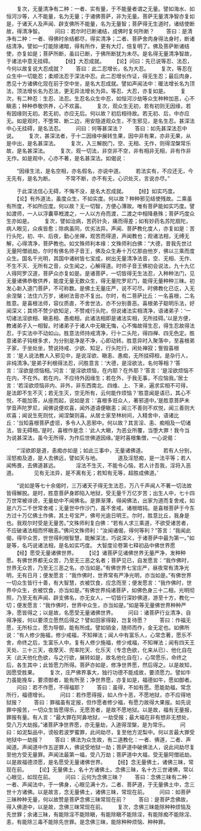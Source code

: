 <!-- { "loadSidebar": true } -->
　　复次，无量清净有二种：一者、实有量，于不能量者谓之无量。譬如海水、如恒河沙等，人不能量，名为无量；于诸佛菩萨，非为无量。菩萨无量清净智亦复如是，于诸天人及声闻、辟支佛所不能量，名为无量智；菩萨得无生道时，诸结使断故，得清净智。
　　问曰：若尔时已断诸结，成佛时复何所断？
　　答曰：是清净有二种：一者、得佛时余结都尽，得实清净；二者、菩萨舍肉身得法身时，断诸结清净。譬如一灯能除诸暗，得有所作，更有大灯，倍复明了。佛及菩萨断诸结使，亦复如是；菩萨所断，虽曰已断，于佛所断犹为未尽。是名得无量清净智故，于诸法中意无挂碍。
　　【经】大忍成就。
　　【论】问曰：先已说等忍、法忍，今何以故复说大忍成就？
　　答曰：此二忍增长，名为大忍。
　　复次，等忍在众生中一切能忍；柔顺法忍于深法中忍。此二忍增长作证，得无生忍；最后肉身，悉见十方诸佛化现在前于空中坐，是名大忍成就。譬如声闻法中：暖法增长名为顶法，顶法增长名为忍法，更无异法增长为异。等忍、大忍，亦复如是。
　　复次，有二种忍：生忍、法忍。生忍名众生中忍，如恒河沙劫等众生种种加恶，心不瞋恚；种种恭敬供养，心不欢喜。
　　复次，观众生无初，若有初则无因缘，若有因缘则无初。若无初，亦应无后。何以故？初后相待故。若无初、后，中亦应无。如是观时，不堕常、断二边，用安隐道观众生，不生邪见，是名生忍。甚深法中心无挂碍，是名法忍。
　　问曰：何等甚深法？
　　答曰：如先甚深法忍中说。
　　复次，甚深法者，于十二因缘中展转生果，因中非有果，亦非无果，从是中出，是名甚深法。
　　复次，入三解脱门，空、无相、无作，则得涅槃常乐故，是名甚深法。
　　复次，观一切法，非空非不空，非有相非无相，非有作非无作。如是观中，心亦不著，是名甚深法。如偈说：

　　“因缘生法，是名空相，亦名假名，亦说中道。
　　若法实有，不应还无，今无先有，是名为断。
　　不常不断，亦不有无，心识处灭，言说亦尽。”

　　于此深法信心无碍，不悔不没，是名大忍成就。
　　【经】如实巧度。
　　【论】有外道法，虽度众生，不如实度。何以故？种种邪见结使残故。二乘虽有所度，不如所应度。何以故？无一切智，方便心薄故。唯有菩萨能如实巧度。譬如渡师，一人以浮囊草栰渡之，一人以方舟而渡，二渡之中相降悬殊；菩萨巧度众生亦如是。
　　复次，譬如治病，苦药针灸，痛而得差；如有妙药名苏陀扇陀，病人眼见，众疾皆愈；除病虽同，优劣法异。声闻、菩萨教化度人，亦复如是：苦行头陀，初、中、后夜，勤心坐禅，观苦而得道，声闻教也；观诸法相，无缚无解，心得清净，菩萨教也。如文殊师利本缘：文殊师利白佛：“大德，昔我先世过无量阿僧祇劫，尔时有佛名师子音王，佛及众生寿十万亿那由他岁，佛以三乘而度众生。国名千光明，其国中诸树皆七宝成，树出无量清净法音，空、无相、无作、不生不灭、无所有之音，众生闻之，心解得道。时师子音王佛初会说法，九十九亿人得阿罗汉道，菩萨众亦复如是。是诸菩萨，一切皆得无生法忍，入种种法门，见无量诸佛恭敬供养，能度无量无数众生，得无量陀罗尼门，能得无量种种三昧。初发心新入道门菩萨，不可称数。是佛土无量庄严，说不可尽。时佛教化已讫，入无余涅槃；法住六万岁，诸树法音亦不复出。尔时，有二菩萨比丘：一名喜根，二名胜意。是喜根法师，容仪质直，不舍世法，亦不分别善恶。喜根弟子聪明乐法，好闻深义；其师不赞少欲知足，不赞戒行头陀，但说诸法实相清净，语诸弟子：‘一切诸法淫欲相、瞋恚相、愚痴相，此诸法相即是诸法实相，无所挂碍。’以是方便，教诸弟子入一相智。时诸弟子于诸人中无瞋无悔，心不悔故得生忍，得生忍故得法忍，于实法中不动如山。胜意法师持戒清净，行十二头陀，得四禅、四无色定。胜意诸弟子钝根多求，为分别是净是不净，心即动转。胜意异时入聚落中，至喜根弟子家，于坐处坐，赞说持戒、少欲、知足，行头陀行，闲处禅寂；訾毁喜根言：‘是人说法教人入邪见中，是说淫欲、瞋恚、愚痴，无所挂碍相，是杂行人，非纯清净。’是弟子利根得法忍，问胜意言：‘大德，是淫欲法，名何等相？’答言：‘淫欲是烦恼相。’问言：‘是淫欲烦恼，在内耶？在外耶？’答言：‘是淫欲烦恼不在内，不在外。若在内，不应待外因缘生；若在外，于我无事，不应恼我。’居士言：‘若淫欲烦恼非内、非外，非东西南北、四维、上、下来，遍求实相不可得，是法即不生不灭；若无生灭，空无所有，云何能作烦恼？’胜意闻是语已，其心不悦，不能加答，从座而起，说如是言：‘喜根多诳众人，著邪道中。’是胜意菩萨未学音声陀罗尼，闻佛说便欢喜，闻外道语便瞋恚；闻三不善则不欢悦，闻三善则大欢喜；闻说生死则忧，闻涅槃则喜。从居士家至林树间，入精舍中，语诸比丘：‘当知喜根菩萨虚诳，多令人入恶邪中。何以故？其言淫、恚、痴相及一切诸法，皆无碍相。’是时，喜根作是念：‘此人大瞋，为恶业所覆，当堕大罪！我今当为说甚深法，虽今无所得，为作后世佛道因缘。’是时喜根集僧，一心说偈：

　　“‘淫欲即是道，恚痴亦如是；如此三事中，无量诸佛道。
　　　若有人分别，淫怒痴及道，是人去佛远，譬如天与地。
　　　道及淫怒痴，是一法平等；若人闻怖畏，去佛道甚远。
　　　淫法不生灭，不能令心恼，若人计吾我，淫将入恶道。
　　　见有无法异，是不离有无；若知有无等，超胜成佛道。’

　　“说如是等七十余偈时，三万诸天子得无生法忍，万八千声闻人不著一切法故皆得解脱。是时，胜意菩萨身即陷入地狱，受无量千万亿岁苦；出生人中，七十四万世常被诽谤，无量劫中不闻佛名。是罪渐薄，得闻佛法，出家为道而复舍戒，如是六万二千世常舍戒；无量世中作沙门，虽不舍戒，诸根暗钝。是喜根菩萨于今东方过十万亿佛土作佛，其土号宝严，佛号光逾日明王。尔时，胜意比丘，我身是也。我观尔时受是无量苦。”文殊师利复白佛：“若有人求三乘道，不欲受诸苦者，不应破诸法相而怀瞋恚。”佛问文殊师利：“汝闻诸偈，得何等利？”答言：“我闻此偈，得毕众苦，世世得利根智慧，能解深法，巧说深义，于诸菩萨中最为第一。”如是等，名巧说诸法相，是名如实巧度。
大智度论卷第七释初品中佛世界愿
　　【经】愿受无量诸佛世界。
　　【论】诸菩萨见诸佛世界无量严净，发种种愿。有佛世界都无众苦，乃至无三恶之名者；菩萨见已，自发愿言：“我作佛时，世界无众苦，乃至无三恶之名，亦当如是。”有佛世界七宝庄严，昼夜常有清净光明，无有日月；便发愿言：“我作佛时，世界常有严净光明，亦当如是。”有佛世界一切众生皆行十善，有大智慧，衣被饮食，应念而至；便发愿言：“我作佛时，世界中众生，衣被饮食，亦当如是。”有佛世界纯诸菩萨，如佛色身三十二相，光明彻照，乃至无有声闻、辟支佛名，亦无女人，一切皆行深妙佛道，游至十方，教化一切；便发愿言：“我作佛时，世界中众生，亦当如是。”如是等无量佛世界种种严净，愿皆得之；以是故，名愿受无量诸佛世界。
　　问曰：诸菩萨行业清净，自得净报，何以要须立愿然后得之？譬如田家得榖，岂复待愿？
　　答曰：作福无愿，无所标立，愿为导御，能有所成。譬如销金，随师而作，金无定也。如佛所说：“有人修少施福，修少戒福，不知禅法；闻人中有富乐人，心常念著，愿乐不舍，命终之后，生富乐人中。复有人修少施福，修少戒福，不知禅法；闻有四天王天处、三十三天，夜摩天、兜率陀天、化乐天（专念色欲，化来从已）、他化自在天（此天他化色欲，与之行欲，展转如是，故名他化自在），心常愿乐，命终之后，各生其中；此皆愿力所得。菩萨亦如是，修净世界愿，然后得之。以是故知，因愿受胜果。
　　复次，庄严佛界事大，独行功德不能成故，要须愿力。譬如牛力虽能挽车，要须御者，能有所至；净世界愿，亦复如是，福德如牛，愿如御者。
　　问曰：若不作愿，不得福耶？
　　答曰：虽得，不如有愿。愿能助福，常念所行，福德增长。
　　问曰：若作愿得报，如人作十恶，不愿地狱，亦不应得地狱报？
　　答曰：罪福虽有定报，但作愿者修少福，有愿力故得大果报。如先说罪中报苦，一切众生皆愿得乐，无愿苦者，是故不愿地狱。以是故，福有无量报，罪报有量。有人言：“最大罪在阿鼻地狱，一劫受报；最大福在非有想非无想处，受八万大劫报。”诸菩萨净世界愿，亦无量劫，入道得涅槃，是为常乐。
　　问曰：如泥梨品中，谤般若波罗蜜罪，此间劫尽，复至他方泥梨中。何以言最大罪受地狱中一劫报？
　　答曰：佛法为众生故，有二道教化：一者、佛道，二者、声闻道。声闻道中作五逆罪人，佛说受地狱一劫；菩萨道中破佛法人，说此间劫尽复至他方受无量罪。声闻法最第一福，受八万劫；菩萨道中大福，受无量阿僧祇劫。以是故福德须愿，是名愿受无量诸佛世界。
　　【经】念无量佛土，诸佛三昧，常现在前。
　　【论】无量佛土，名十方诸佛土。念佛三昧，名十方三世诸佛，常以心眼见，如现在前。
　　问曰：云何为念佛三昧？
　　答曰：念佛三昧有二种：一者、声闻法中，于一佛身，心眼见满十方。二者、菩萨道，于无量佛土中，念三世十方诸佛。以是故言，念无量佛土，诸佛三昧，常现在前。
　　问曰：如菩萨三昧种种无量，何以故赞是菩萨念佛三昧常现在前？
　　答曰：是菩萨念佛故，得入佛道中，以是故，念佛三昧常现在前。
　　复次，念佛三昧能除种种烦恼及先世罪；余诸三昧，有能除淫不能除瞋，有能除瞋不能除淫，有能除痴不能除淫、恚，有能除三毒不能除先世罪。是念佛三昧，能除种种烦恼、种种罪。

